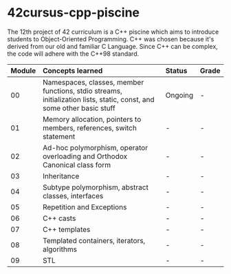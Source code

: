 # 42cursus-cpp-piscine
The 12th project of 42 curriculum is a C++ piscine which aims to introduce students to Object-Oriented Programming. C++ was chosen because it's derived from our old and familiar C Language. Since C++ can be complex, the code will adhere with the C++98 standard. 

|Module|Concepts learned|Status|Grade|
|:--|:--|:--|:--|
|00|Namespaces, classes, member functions, stdio streams, initialization lists, static, const, and some other basic stuff|Ongoing|-|
|01|Memory allocation, pointers to members, references, switch statement|-|-|
|02|Ad-hoc polymorphism, operator overloading and Orthodox Canonical class form|-|-|
|03|Inheritance|-|-|
|04|Subtype polymorphism, abstract classes, interfaces|-|-|
|05|Repetition and Exceptions|-|-|
|06|C++ casts|-|-|
|07|C++ templates|-|-|
|08|Templated containers, iterators, algorithms|-|-|
|09|STL|-|-|

